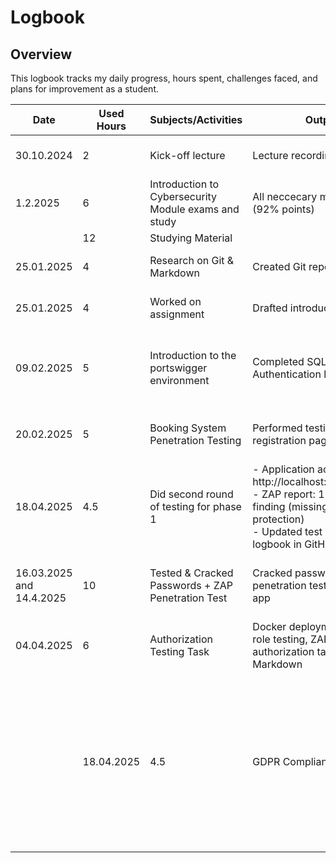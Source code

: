 # Logbook

## Overview
This logbook tracks my daily progress, hours spent, challenges faced, and plans for improvement as a student.

| Date       | Used Hours | Subjects/Activities     | Output               | Challenges Faced               | Next Steps                |
|------------|------------|-------------------------|----------------------|--------------------------------|---------------------------|
| 30.10.2024 | 2          | Kick-off lecture        | Lecture recording    | Understanding project goals    | Review project slides     |
|   1.2.2025 | 6          | Introduction to Cybersecurity Module exams and study | All neccecary modules done (92% points) | 
|  | 12        | Studying Material | 
| 25.01.2025 | 4         | Research on Git & Markdown | Created Git repo    | no challences       | Practice with examples    
| 25.01.2025 | 4          | Worked on assignment    | Drafted introduction | no challences   | Seek feedback from peers  |
| 09.02.2025 | 5          | Introduction to the portswigger environment       | Completed SQL Injection & Authentication labs | Difficulty with payload crafting | Review results and try additional attack types |
| 20.02.2025 | 5          | Booking System Penetration Testing           | Performed testing on registration page     | Application flaws, weak password handling, XSS vulnerabilities | Send assignment                       |
| 18.04.2025 | 4.5        | Did second round of testing for phase 1 | - Application accessible at http://localhost:8000/register<br>- ZAP report: 1 Medium-risk finding (missing CSRF protection)<br>- Updated test report and logbook in GitHub repository | no challences | submit work|
| 16.03.2025 and 14.4.2025 | 10 | Tested & Cracked Passwords + ZAP Penetration Test| Cracked passwords and did penetration test for updated app | - Needed to increase ram in vb for Hashcat difficulty cracking some passwords|Send Task with cracked passwords and links|
| 04.04.2025 | 6          | Authorization Testing Task      | Docker deployment, manual role testing, ZAP scan, authorization table in Markdown | ZAP alerts interpretation, verifying role access boundaries         |  submit
|| 18.04.2025               | 4.5        | GDPR Compliance Review                                    | Deployed Phase 4 application; created `privacypolicy.md`, `termsofservice.md`, and `cookiepolicy.md`; completed GDPR checklist; updated Access Control Matrix; documented findings in logbook | No challenges                                 | Verify CSRF protection implementation      |





